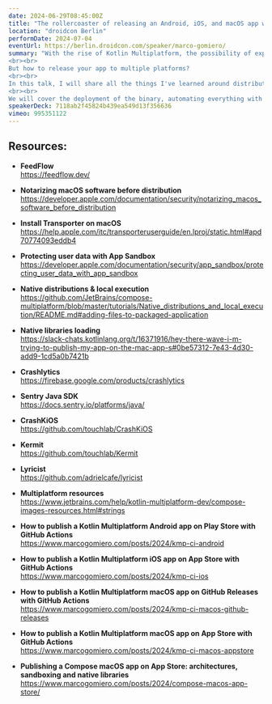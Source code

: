 ```yaml
---
date: 2024-06-29T08:45:00Z
title: "The rollercoaster of releasing an Android, iOS, and macOS app with Kotlin Multiplatform"
location: "droidcon Berlin"
performDate: 2024-07-04
eventUrl: https://berlin.droidcon.com/speaker/marco-gomiero/
summary: "With the rise of Kotlin Multiplatform, the possibility of expanding to multiple platforms has increased, especially for Android Developers. It's easier than before to build for other platforms.
<br><br>
But how to release your app to multiple platforms?
<br><br>
In this talk, I will share all the things I've learned around distributing FeedFlow, an Android, iOS, and macOS app built with Kotlin Multiplatform, coming from an Android development background.
<br><br>
We will cover the deployment of the binary, automating everything with CI, crash reporting, logging, internationalization, and all you need to know to successfully distribute your KMP app."
speakerDeck: 7118ab2f45824b439ea549d13f356636
vimeo: 995351122
---
```


## Resources: 

- **FeedFlow**\
    https://feedflow.dev/

- **Notarizing macOS software before distribution**\
    https://developer.apple.com/documentation/security/notarizing_macos_software_before_distribution  

- **Install Transporter on macOS**\
    https://help.apple.com/itc/transporteruserguide/en.lproj/static.html#apd70774093eddb4

- **Protecting user data with App Sandbox**\
    https://developer.apple.com/documentation/security/app_sandbox/protecting_user_data_with_app_sandbox

- **Native distributions & local execution**\
    https://github.com/JetBrains/compose-multiplatform/blob/master/tutorials/Native_distributions_and_local_execution/README.md#adding-files-to-packaged-application

- **Native libraries loading**\
    https://slack-chats.kotlinlang.org/t/16371916/hey-there-wave-i-m-trying-to-publish-my-app-on-the-mac-app-s#0be57312-7e43-4d30-add9-1cd5a0b7421b

- **Crashlytics**\
    https://firebase.google.com/products/crashlytics

- **Sentry Java SDK**\
    https://docs.sentry.io/platforms/java/  

- **CrashKiOS**\
    https://github.com/touchlab/CrashKiOS

- **Kermit**\
    https://github.com/touchlab/Kermit

- **Lyricist**\
    https://github.com/adrielcafe/lyricist

- **Multiplatform resources**\
    https://www.jetbrains.com/help/kotlin-multiplatform-dev/compose-images-resources.html#strings

- **How to publish a Kotlin Multiplatform Android app on Play Store with GitHub Actions**\
    https://www.marcogomiero.com/posts/2024/kmp-ci-android

- **How to publish a Kotlin Multiplatform iOS app on App Store with GitHub Actions**\
    https://www.marcogomiero.com/posts/2024/kmp-ci-ios

- **How to publish a Kotlin Multiplatform macOS app on GitHub Releases with GitHub Actions**\
    https://www.marcogomiero.com/posts/2024/kmp-ci-macos-github-releases

- **How to publish a Kotlin Multiplatform macOS app on App Store with GitHub Actions**\
    https://www.marcogomiero.com/posts/2024/kmp-ci-macos-appstore

- **Publishing a Compose macOS app on App Store: architectures, sandboxing and native libraries**\
    https://www.marcogomiero.com/posts/2024/compose-macos-app-store/
